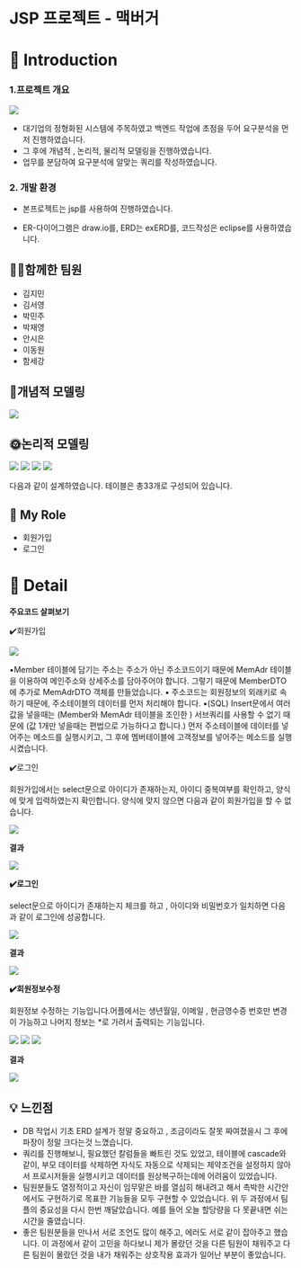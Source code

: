 # JSP 프로젝트 - 맥버거



# 📖 Introduction

### 1.프로젝트 개요 

<img src="https://github.com/Jim3-4/JSP_Project/blob/main/img/pptmain.jpg">

- 대기업의 정형화된 시스템에 주목하였고 백엔드 작업에 초점을 두어 요구분석을 먼저 진행하였습니다. 
- 그 후에 개념적 , 논리적, 물리적 모델링을 진행하였습니다. 
- 업무를 분담하여 요구분석에 알맞는 쿼리를 작성하였습니다. 



### 2. 개발 환경

- 본프로젝트는 jsp를 사용하여 진행하였습니다. 

- ER-다이어그램은 draw.io를, ERD는 exERD를, 코드작성은 eclipse를 사용하였습니다.

  

## 🙋‍♂️함께한 팀원

- 김지민
- 김서영
- 박민주
- 박재영
- 안시은
- 이동원
- 함세강 



## 📃개념적 모델링 

<img src="https://github.com/Jim3-4/JSP_Project/blob/main/img/%EC%A0%84%EC%B2%B4erd.png">





## 🌞논리적 모델링

<img src="https://github.com/Jim3-4/JSP_Project/blob/main/img/%EA%B4%80%EB%A6%AC%EC%9E%90%EB%A9%94%EB%89%B4.png">

<img src="https://github.com/Jim3-4/JSP_Project/blob/main/img/%EA%B4%80%EB%A6%AC%EC%9E%90%EA%B4%80%EB%A0%A8.png">

<img src="https://github.com/Jim3-4/JSP_Project/blob/main/img/%EC%A3%BC%EB%AC%B8.png">

<img src="https://github.com/Jim3-4/JSP_Project/blob/main/img/%ED%9A%8C%EC%9B%90%EA%B4%80%EB%A0%A8.png">



 다음과 같이 설계하였습니다. 테이블은  총33개로 구성되어 있습니다.



## 🙋 My Role



- 회원가입 
- 로그인



# 🔎 Detail

**주요코드 살펴보기**

 

✔️회원가입 



<img src="https://github.com/Jim3-4/JSP_Project/blob/main/img/%ED%9A%8C%EC%9B%90%EA%B0%80%EC%9E%85.png">

▪️Member 테이블에 담기는 주소는 주소가 아닌 주소코드이기 때문에 MemAdr 테이블을 이용하여 메인주소와 상세주소를 담아주어야 합니다. 그렇기 때문에 MemberDTO에 추가로 MemAdrDTO  객체를 만들었습니다. 
▪️ 주소코드는  회원정보의 외래키로 속하기 때문에, 주소테이블의 데이터를 먼저 처리해야 합니다. 
▪️(SQL) Insert문에서 여러 값을 넣을때는 (Member와 MemAdr 테이블을 조인한 ) 서브쿼리를 사용할 수 없기  때문에 (값 1개만 넣을때는 편법으로 가능하다고 합니다.)  먼저 주소테이블에 데이터를 넣어주는 메소드를 실행시키고, 그 후에 멤버테이블에 고객정보를 넣어주는 메소드를 실행 시켰습니다. 





✔️로그인

회원가입에서는  select문으로 아이디가 존재하는지, 아이디 중복여부를 확인하고, 양식에 맞게 입력하였는지 확인합니다. 
양식에 맞지 않으면 다음과 같이 회원가입을 할 수 없습니다. 

<img src="C:\Users\kimjm\OneDrive\바탕화~1-DESKTOP-FGTFS58-1187675\지민\쌍용\images\c3.png">

**결과**

<img src="C:\Users\kimjm\OneDrive\바탕화~1-DESKTOP-FGTFS58-1187675\지민\쌍용\images\c4.png">





**✔️로그인**

select문으로 아이디가 존재하는지 체크를 하고 , 아이디와 비밀번호가 일치하면 다음과 같이  로그인에 성공합니다.

<img src="C:\Users\kimjm\OneDrive\바탕화~1-DESKTOP-FGTFS58-1187675\지민\쌍용\images\c5.png">

**결과**

<img src="C:\Users\kimjm\OneDrive\바탕화~1-DESKTOP-FGTFS58-1187675\지민\쌍용\images\c6.png">







**✔️회원정보수정**

회원정보 수정하는 기능입니다.어플에서는 생년월일,  이메일 , 현금영수증 번호만 변경이 가능하고 나머지 정보는 *로 가려서 출력되는 기능입니다. 

<img src="C:\Users\kimjm\OneDrive\바탕화~1-DESKTOP-FGTFS58-1187675\지민\쌍용\images\회원정보수정1.png">

<img src="C:\Users\kimjm\OneDrive\바탕화~1-DESKTOP-FGTFS58-1187675\지민\쌍용\images\회원정보수정2.png">

<img src="C:\Users\kimjm\OneDrive\바탕화~1-DESKTOP-FGTFS58-1187675\지민\쌍용\images\회원정보수정3.png">

**결과**

<img src="C:\Users\kimjm\OneDrive\바탕화~1-DESKTOP-FGTFS58-1187675\지민\쌍용\images\회원정보수정결과.png">








## 💡 느낀점



- DB 작업시 기초 ERD 설계가 정말 중요하고 , 조금이라도 잘못 짜여졌을시 그 후에 파장이 정말 크다는것 느꼈습니다.
- 쿼리를 진행해보니, 필요했던 칼럼들을 빠트린 것도 있었고, 테이블에 cascade와 같이, 부모 데이터를 삭제하면 자식도 자동으로 삭제되는 제약조건을 설정하지 않아서 프로시저들을 실행시키고 데이터를 원상복구하는데에 어려움이 있었습니다.
- 팀원분들도 열정적이고 자신이 임무맡은 바를 열심히 해내려고 해서 촉박한 시간안에서도 구현하기로 목표한 기능들을 모두 구현할 수 있었습니다. 위 두 과정에서 팀플의 중요성을 다시 한번 깨달았습니다. 예를 들어 오늘 할당량을 다 못끝내면 쉬는시간을 줄였습니다.
- 좋은 팀원분들을 만나서 서로 조언도 많이 해주고, 에러도 서로 같이 잡아주고 했습니다. 이 과정에서 같이 고민을 하다보니 제가 몰랐던 것을 다른 팀원이 채워주고 다른 팀원이 몰랐던 것을 내가 채워주는 상호작용 효과가 일어난 부분이 좋았습니다.
